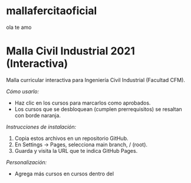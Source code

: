 # mallafercitaoficial

ola te amo

# Malla Civil Industrial 2021 (Interactiva)

Malla curricular interactiva para Ingeniería Civil Industrial (Facultad CFM).

*Cómo usarlo:*
- Haz clic en los cursos para marcarlos como aprobados.
- Los cursos que se desbloquean (cumplen prerrequisitos) se resaltan con borde naranja.

*Instrucciones de instalación:*
1. Copia estos archivos en un repositorio GitHub.
2. En Settings → Pages, selecciona main branch, / (root).
3. Guarda y visita la URL que te indica GitHub Pages.

*Personalización:*
- Agrega más cursos en cursos dentro del <script>.
- Ajusta colores en la sección <style>.
